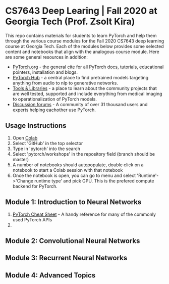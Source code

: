# CS7643 Deep Learing | Fall 2020 at Georgia Tech (Prof. Zsolt Kira)

This repo contains materials for students to learn PyTorch and help them through the various course modules for the Fall 2020 CS7643 deep learning course at Georgia Tech. Each of the modules below provides some selected content and notebooks that align with the analogous course module. Here are some general resources in addition:
- [PyTorch.org](https://pytorch.org/) - the general cite for all PyTorch docs, tutorials, educational pointers, installation and blogs. 
- [PyTorch Hub](https://pytorch.org/hub/) - a central place to find pretrained models targeting anything from audio to nlp to generative networks.
- [Tools & Libraries](https://pytorch.org/ecosystem/) - a place to learn about the community projects that are well tested, supported and include everything from medical imaging to operationalization of PyTorch models.
- [Discussion forums](https://discuss.pytorch.org/) - A community of over 31 thousand users and experts helping eachother use PyTorch.


## Usage Instructions 
1. Open [Colab](https://colab.research.google.com/)
2. Select 'GitHub' in the top selector
3. Type in 'pytorch' into the search
4. Select 'pytorch/workshops' in the repository field (branch should be master)
5. A number of notebooks should autopopulate, double click on a notebook to start a Colab session with that notebook
6. Once the notebook is open, you can go to menu and select 'Runtime'->'Change runtime type' and pick GPU. This is the prefered compute backend for PyTorch.

## Module 1: Introduction to Neural Networks

1. [PyTorch Cheat Sheet](https://pytorch.org/tutorials/beginner/ptcheat.html#pytorch-cheat-sheet) - A handy reference for many of the commonly used PyTorch APIs
2. 



## Module 2: Convolutional Neural Networks


## Module 3: Recurrent Neural Networks


## Module 4: Advanced Topics

